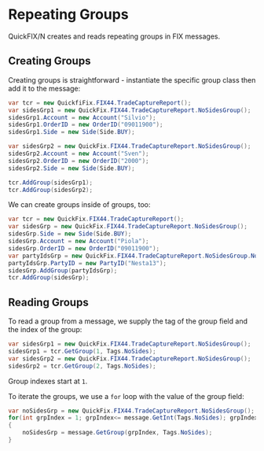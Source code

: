 Repeating Groups
================

QuickFIX/N creates and reads repeating groups in FIX messages.

Creating Groups
---------------

Creating groups is straightforward - instantiate the specific group
class then add it to the message:

```c#
var tcr = new QuickfiFix.FIX44.TradeCaptureReport();
var sidesGrp1 = new QuickFix.FIX44.TradeCaptureReport.NoSidesGroup();
sidesGrp1.Account = new Account("Silvio");
sidesGrp1.OrderID = new OrderID("09011900");
sidesGrp1.Side = new Side(Side.BUY);

var sidesGrp2 = new QuickFix.FIX44.TradeCaptureReport.NoSidesGroup();
sidesGrp2.Account = new Account("Sven");
sidesGrp2.OrderID = new OrderID("2000");
sidesGrp2.Side = new Side(Side.BUY);

tcr.AddGroup(sidesGrp1);
tcr.AddGroup(sidesGrp2);
```

We can create groups inside of groups, too:

```c#
var tcr = new QuickFix.FIX44.TradeCaptureReport();
var sidesGrp = new QuickFix.FIX44.TradeCaptureReport.NoSidesGroup();
sidesGrp.Side = new Side(Side.BUY);
sidesGrp.Account = new Account("Piola");
sidesGrp.OrderID = new OrderID("09011900");
var partyIdsGrp = new QuickFix.FIX44.TradeCaptureReport.NoSidesGroup.NoPartyIDsGroup();
partyIdsGrp.PartyID = new PartyID("Nesta13");
sidesGrp.AddGroup(partyIdsGrp);
tcr.AddGroup(sidesGrp);
```

Reading Groups
--------------

To read a group from a message, we supply the tag of the group field and
the index of the group:

```c#
var sidesGrp1 = new QuickFix.FIX44.TradeCaptureReport.NoSidesGroup();
sidesGrp1 = tcr.GetGroup(1, Tags.NoSides);
var sidesGrp2 = new QuickFix.FIX44.TradeCaptureReport.NoSidesGroup();
sidesGrp2 = tcr.GetGroup(2, Tags.NoSides);
```

Group indexes start at `1`.  

To iterate the groups, we use a `for` loop with the value of the group field:

```c#
var noSidesGrp = new QuickFix.FIX44.TradeCaptureReport.NoSidesGroup();
for(int grpIndex = 1; grpIndex<= message.GetInt(Tags.NoSides); grpIndex += 1)
{
    noSidesGrp = message.GetGroup(grpIndex, Tags.NoSides);
}
```

